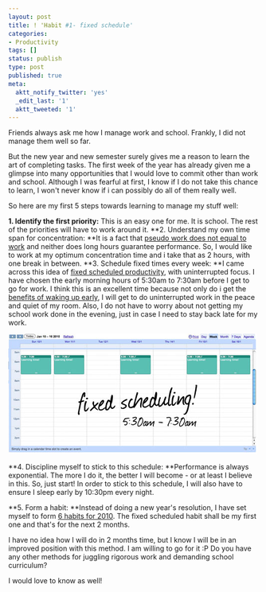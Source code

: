 ```yaml
---
layout: post
title: ! 'Habit #1- fixed schedule'
categories:
- Productivity
tags: []
status: publish
type: post
published: true
meta:
  aktt_notify_twitter: 'yes'
  _edit_last: '1'
  aktt_tweeted: '1'
---
```

Friends always ask me how I manage work and school. Frankly, I did not manage them well so far.

But the new year and new semester surely gives me a reason to learn the art of completing tasks. The first week of the year has already given me a glimpse into many opportunities that I would love to commit other than work and school. Although I was fearful at first, I know if I do not take this chance to learn, I won't never know if i can possibly do all of them really well.

So here are my first 5 steps towards learning to manage my stuff well:

**1. Identify the first priority:** This is an easy one for me. It is school. The rest of the priorities will have to work around it. **2. Understand my own time span for concentration: **It is a fact that [pseudo work does not equal to work](http://calnewport.com/blog/2007/07/26/the-straight-a-gospels-pseudo-work-does-not-equal-work/) and neither does long hours guarantee performance. So, I would like to work at my optimum concentration time and i take that as 2 hours, with one break in between. **3. Schedule fixed times every week: **I came across this idea of [fixed scheduled productivity](http://calnewport.com/blog/2008/02/15/fixed-schedule-productivity-how-i-accomplish-a-large-amount-of-work-in-a-small-number-of-work-hours/), with uninterrupted focus. I have chosen the early morning hours of 5:30am to 7:30am before I get to go for work. I think this is an excellent time because not only do i get the [benefits of waking up early](http://zenhabits.net/2007/05/10-benefits-of-rising-early-and-how-to-do-it/), I will get to do uninterrupted work in the peace and quiet of my room. Also, I do not have to worry about not getting my school work done in the evening, just in case I need to stay back late for my work.

![](/img/fixed-scheduling-calendar.jpg)

**4. Discipline myself to stick to this schedule: **Performance is always exponential. The more I do it, the better I will become - or at least I believe in this. So, just start! In order to stick to this schedule, I will also have to ensure I sleep early by 10:30pm every night.

**5. Form a habit: **Instead of doing a new year's resolution, I have set myself to form [6 habits for 2010](http://6changes.com/). The fixed scheduled habit shall be my first one and that's for the next 2 months.

I have no idea how I will do in 2 months time, but I know I will be in an improved position with this method. I am willing to go for it :P Do you have any other methods for juggling rigorous work and demanding school curriculum?

I would love to know as well!

